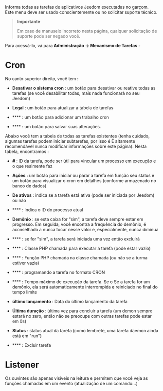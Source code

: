 Informa todas as tarefas de aplicativos Jeedom executadas no
garçom. Este menu deve ser usado conscientemente ou no
solicitar suporte técnico.

> **Importante**
>
> Em caso de manuseio incorreto nesta página, qualquer solicitação de
> suporte pode ser negado você.

Para acessá-lo, vá para **Administração → Mecanismo de Tarefas**
:

# Cron

No canto superior direito, você tem :

-   **Desativar o sistema cron** : um botão para desativar ou
    reative todas as tarefas (se você desabilitar todas, mais
    nada funcionará no seu Jeedom)

-   **Legal** : um botão para atualizar a tabela de tarefas

-   **** : um botão para adicionar um trabalho cron

-   **** : um botão para salvar suas alterações.

Abaixo você tem a tabela de todas as tarefas existentes
(tenha cuidado, algumas tarefas podem iniciar subtarefas, por isso é
É altamente recomendável nunca modificar informações sobre este
página). Nesta tabela, encontramos :

-   **\#** : ID da tarefa, pode ser útil para vincular um
    processo em execução e o que realmente faz

-   **Ações** : um botão para iniciar ou parar a tarefa em função
    seu status e um botão para visualizar o cron em detalhes (conforme armazenado no banco de dados)

-   **De ativos** : indica se a tarefa está ativa (pode ser iniciada
    por Jeedom) ou não

-   **** : Indica o ID do processo atual

-   **Demônio** : se esta caixa for "sim", a tarefa deve sempre
    estar em progresso. Em seguida, você encontra a frequência do demônio, é
    aconselhado a nunca tocar nesse valor e, especialmente, nunca
    diminua

-   **** : se for "sim", a tarefa será iniciada uma vez
    então excluirá

-   **** : Classe PHP chamada para executar a tarefa (pode
    estar vazio)

-   **** : Função PHP chamada na classe chamada (ou não
    se a turma estiver vazia)

-   **** : programando a tarefa no formato CRON

-   **** : Tempo máximo de execução da tarefa. Se o
    Se a tarefa for um demônio, ela será automaticamente interrompida e
    reiniciado no final do tempo limite

-   **último lançamento** : Data do último lançamento da tarefa

-   **Última duração** : última vez para concluir a tarefa (um
    demon sempre estará no zero, então não se preocupe com outras tarefas
    pode estar em 0s)

-   **Status** : status atual da tarefa (como lembrete, uma tarefa daemon
    ainda está em "run")

-   **** : Excluir tarefa


# Listener

Os ouvintes são apenas visíveis na leitura e permitem que você veja as funções chamadas em um evento (atualização de um comando...)
